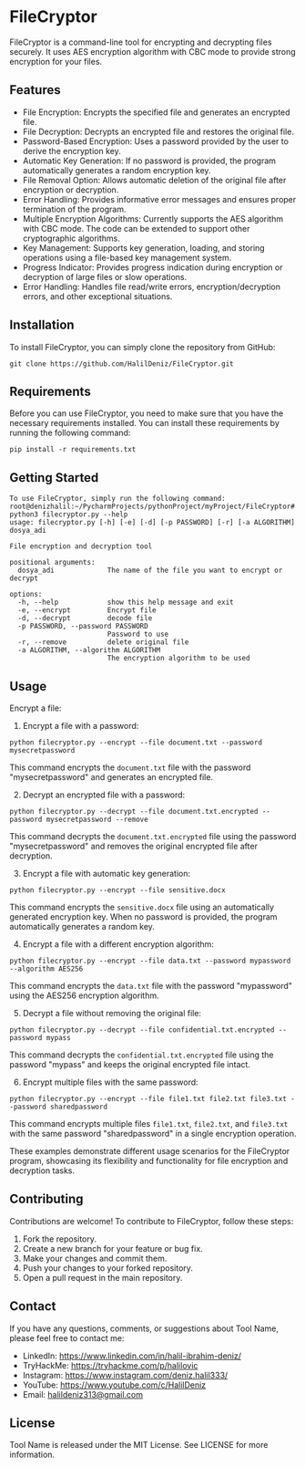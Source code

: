 
# FileCryptor

FileCryptor is a command-line tool for encrypting and decrypting files securely. It uses AES encryption algorithm with CBC mode to provide strong encryption for your files.

## Features

- File Encryption: Encrypts the specified file and generates an encrypted file.
- File Decryption: Decrypts an encrypted file and restores the original file.
- Password-Based Encryption: Uses a password provided by the user to derive the encryption key.
- Automatic Key Generation: If no password is provided, the program automatically generates a random encryption key.
- File Removal Option: Allows automatic deletion of the original file after encryption or decryption.
- Error Handling: Provides informative error messages and ensures proper termination of the program.
- Multiple Encryption Algorithms: Currently supports the AES algorithm with CBC mode. The code can be extended to support other cryptographic algorithms.
- Key Management: Supports key generation, loading, and storing operations using a file-based key management system.
- Progress Indicator: Provides progress indication during encryption or decryption of large files or slow operations.
- Error Handling: Handles file read/write errors, encryption/decryption errors, and other exceptional situations.


## Installation

To install FileCryptor, you can simply clone the repository from GitHub:

```
git clone https://github.com/HalilDeniz/FileCryptor.git
```

## Requirements

Before you can use FileCryptor, you need to make sure that you have the necessary requirements installed. You can install these requirements by running the following command:

```
pip install -r requirements.txt
```

## Getting Started
```
To use FileCryptor, simply run the following command:
root@denizhalil:~/PycharmProjects/pythonProject/myProject/FileCryptor# python3 filecryptor.py --help
usage: filecryptor.py [-h] [-e] [-d] [-p PASSWORD] [-r] [-a ALGORITHM] dosya_adi

File encryption and decryption tool

positional arguments:
  dosya_adi             The name of the file you want to encrypt or decrypt

options:
  -h, --help            show this help message and exit
  -e, --encrypt         Encrypt file
  -d, --decrypt         decode file
  -p PASSWORD, --password PASSWORD
                        Password to use
  -r, --remove          delete original file
  -a ALGORITHM, --algorithm ALGORITHM
                        The encryption algorithm to be used
```

## Usage

Encrypt a file:

1. Encrypt a file with a password:

```shell
python filecryptor.py --encrypt --file document.txt --password mysecretpassword
```

This command encrypts the `document.txt` file with the password "mysecretpassword" and generates an encrypted file.

2. Decrypt an encrypted file with a password:

```shell
python filecryptor.py --decrypt --file document.txt.encrypted --password mysecretpassword --remove
```

This command decrypts the `document.txt.encrypted` file using the password "mysecretpassword" and removes the original encrypted file after decryption.

3. Encrypt a file with automatic key generation:

```shell
python filecryptor.py --encrypt --file sensitive.docx
```

This command encrypts the `sensitive.docx` file using an automatically generated encryption key. When no password is provided, the program automatically generates a random key.

4. Encrypt a file with a different encryption algorithm:

```shell
python filecryptor.py --encrypt --file data.txt --password mypassword --algorithm AES256
```

This command encrypts the `data.txt` file with the password "mypassword" using the AES256 encryption algorithm.

5. Decrypt a file without removing the original file:

```shell
python filecryptor.py --decrypt --file confidential.txt.encrypted --password mypass
```

This command decrypts the `confidential.txt.encrypted` file using the password "mypass" and keeps the original encrypted file intact.

6. Encrypt multiple files with the same password:

```shell
python filecryptor.py --encrypt --file file1.txt file2.txt file3.txt --password sharedpassword
```

This command encrypts multiple files `file1.txt`, `file2.txt`, and `file3.txt` with the same password "sharedpassword" in a single encryption operation.

These examples demonstrate different usage scenarios for the FileCryptor program, showcasing its flexibility and functionality for file encryption and decryption tasks.

## Contributing
Contributions are welcome! To contribute to FileCryptor, follow these steps:

1. Fork the repository.
2. Create a new branch for your feature or bug fix.
3. Make your changes and commit them.
4. Push your changes to your forked repository.
5. Open a pull request in the main repository.



## Contact

If you have any questions, comments, or suggestions about Tool Name, please feel free to contact me:

- LinkedIn: https://www.linkedin.com/in/halil-ibrahim-deniz/
- TryHackMe: https://tryhackme.com/p/halilovic
- Instagram: https://www.instagram.com/deniz.halil333/
- YouTube: https://www.youtube.com/c/HalilDeniz
- Email: halildeniz313@gmail.com

## License

Tool Name is released under the MIT License. See LICENSE for more information.
